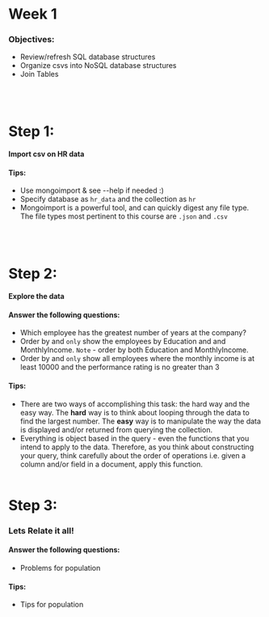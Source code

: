 # Week 1 

### Objectives:
* Review/refresh SQL database structures
* Organize csvs into NoSQL database structures
* Join Tables


<br><br>

# Step 1:<br>

#### Import csv on HR data

#### Tips:
* Use mongoimport & see --help if needed :)
* Specify database as `hr_data` and the collection as `hr`
* Mongoimport is a powerful tool, and can quickly digest any file type. The file types most pertinent to this course are `.json` and `.csv` 


<br><br>
# Step 2:<br>

#### Explore the data
#### Answer the following questions:
* Which employee has the greatest number of years at the company?
* Order by and `only` show the employees by Education and and MonthlyIncome. `Note` -  order by both Education and MonthlyIncome.
* Order by and `only` show all employees where the monthly income is at least 10000 and the performance rating is no greater than 3
#### Tips:
* There are two ways of accomplishing this task: the hard way and the easy way. The <strong>hard</strong> way is to think about looping through the data to find the largest number. The <strong>easy</strong> way is to manipulate the way the data is displayed and/or returned from querying the collection.
* Everything is object based in the query - even the functions that you intend to apply to the data. Therefore, as you think about constructing your query, think carefully about the order of operations i.e. given a column and/or field in a document, apply this function.
<br><br>
# Step 3:<br>

### Lets Relate it all!
#### Answer the following questions:
* Problems for population
#### Tips:
* Tips for population